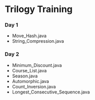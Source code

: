 # Trilogy Training

### Day 1
- Move_Hash.java
- String_Compression.java

### Day 2
- Minimum_Discount.java
- Course_List.java
- Season.java
- Automorphic.java
- Count_Inversion.java
- Longest_Consecutive_Sequence.java
